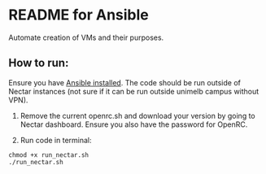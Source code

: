 # README for Ansible
Automate creation of VMs and their purposes.

## How to run:
Ensure you have [Ansible installed](https://docs.ansible.com/ansible/latest/installation_guide/intro_installation.html). The code should be run outside of Nectar instances (not sure if it can be run outside unimelb campus without VPN).

1. Remove the current openrc.sh and download your version by going to Nectar dashboard. Ensure you also have the password for OpenRC.

2. Run code in terminal:
```
chmod +x run_nectar.sh
./run_nectar.sh
```
